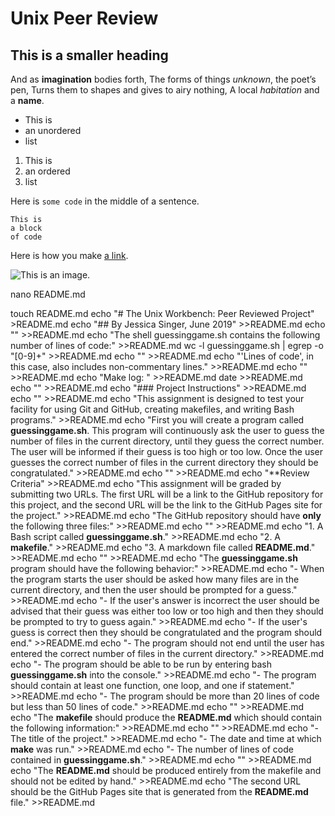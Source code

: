 # Unix Peer Review

## This is a smaller heading

And as **imagination** bodies forth,
The forms of things *unknown*, the poet’s pen,
Turns them to shapes and gives to airy nothing,
A local *habitation* and a **name**.

- This is
- an unordered
- list

1. This is
2. an ordered
3. list

Here is `some code` in the middle of a sentence.

```
This is
a block
of code
```

Here is how you make [a link](https://www.wikipedia.org/).

![This is an image.](https://github.com/yihui/xaringan/releases/download/v0.0.2/karl-moustache.jpg)

nano README.md



touch README.md
echo "# The Unix Workbench: Peer Reviewed Project" >README.md
echo "## By Jessica Singer, June 2019" >>README.md
echo "" >>README.md
echo "The shell guessinggame.sh contains the following number of lines of code:" >>README.md
wc -l guessinggame.sh | egrep -o "[0-9]+" >>README.md
echo "" >>README.md
echo "'Lines of code', in this case, also includes non-commentary lines." >>README.md
echo "" >>README.md
echo "Make log: " >>README.md
date >>README.md
echo "" >>README.md
echo "### Project Instructions" >>README.md
echo "" >>README.md
echo "This assignment is designed to test your facility for using Git and GitHub, creating makefiles, and writing Bash programs." >>README.md
echo "First you will create a program called **guessinggame.sh**. This program will continuously ask the user to guess the number of files in the current directory, until they guess the correct number. The user will be informed if their guess is too high or too low. Once the user guesses the correct number of files in the current directory they should be congratulated." >>README.md
echo "" >>README.md
echo "**Review Criteria" >>README.md
echo "This assignment will be graded by submitting two URLs. The first URL will be a link to the GitHub repository for this project, and the second URL will be the link to the GitHub Pages site for the project." >>README.md
echo "The GitHub repository should have **only** the following three files:" >>README.md
echo "" >>README.md
echo "1. A Bash script called **guessinggame.sh**." >>README.md
echo "2. A **makefile**." >>README.md
echo "3. A markdown file called **README.md**." >>README.md
echo "" >>README.md
echo "The **guessinggame.sh** program should have the following behavior:" >>README.md
echo "- When the program starts the user should be asked how many files are in the current directory, and then the user should be prompted for a guess." >>README.md
echo "- If the user's answer is incorrect the user should be advised that their guess was either too low or too high and then they should be prompted to try to guess again." >>README.md
echo "- If the user's guess is correct then they should be congratulated and the program should end." >>README.md
echo "- The program should not end until the user has entered the correct number of files in the current directory." >>README.md
echo "- The program should be able to be run by entering bash **guessinggame.sh** into the console." >>README.md
echo "- The program should contain at least one function, one loop, and one if statement." >>README.md
echo "- The program should be more than 20 lines of code but less than 50 lines of code." >>README.md
echo "" >>README.md
echo "The **makefile** should produce the **README.md** which should contain the following information:" >>README.md
echo "" >>README.md
echo "- The title of the project." >>README.md
echo "- The date and time at which **make** was run." >>README.md
echo "- The number of lines of code contained in **guessinggame.sh**." >>README.md
echo "" >>README.md
echo "The **README.md** should be produced entirely from the makefile and should not be edited by hand." >>README.md
echo "The second URL should be the GitHub Pages site that is generated from the **README.md** file." >>README.md
